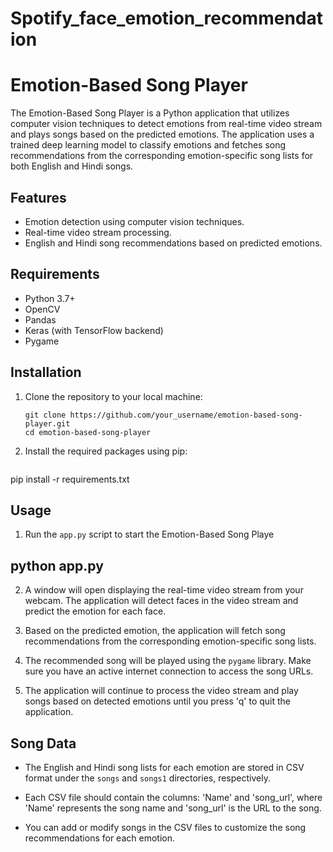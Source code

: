 # Spotify_face_emotion_recommendation
# Emotion-Based Song Player

The Emotion-Based Song Player is a Python application that utilizes computer vision techniques to detect emotions from real-time video stream and plays songs based on the predicted emotions. The application uses a trained deep learning model to classify emotions and fetches song recommendations from the corresponding emotion-specific song lists for both English and Hindi songs.

## Features

- Emotion detection using computer vision techniques.
- Real-time video stream processing.
- English and Hindi song recommendations based on predicted emotions.

## Requirements

- Python 3.7+
- OpenCV
- Pandas
- Keras (with TensorFlow backend)
- Pygame

## Installation

1. Clone the repository to your local machine:

   ```
   git clone https://github.com/your_username/emotion-based-song-player.git
   cd emotion-based-song-player
   ```
   
2. Install the required packages using pip:
   ```

pip install -r requirements.txt

## Usage

1. Run the `app.py` script to start the Emotion-Based Song Playe


## python app.py

2. A window will open displaying the real-time video stream from your webcam. The application will detect faces in the video stream and predict the emotion for each face.

3. Based on the predicted emotion, the application will fetch song recommendations from the corresponding emotion-specific song lists.

4. The recommended song will be played using the `pygame` library. Make sure you have an active internet connection to access the song URLs.

5. The application will continue to process the video stream and play songs based on detected emotions until you press 'q' to quit the application.

## Song Data

- The English and Hindi song lists for each emotion are stored in CSV format under the `songs` and `songs1` directories, respectively.

- Each CSV file should contain the columns: 'Name' and 'song_url', where 'Name' represents the song name and 'song_url' is the URL to the song.

- You can add or modify songs in the CSV files to customize the song recommendations for each emotion.
